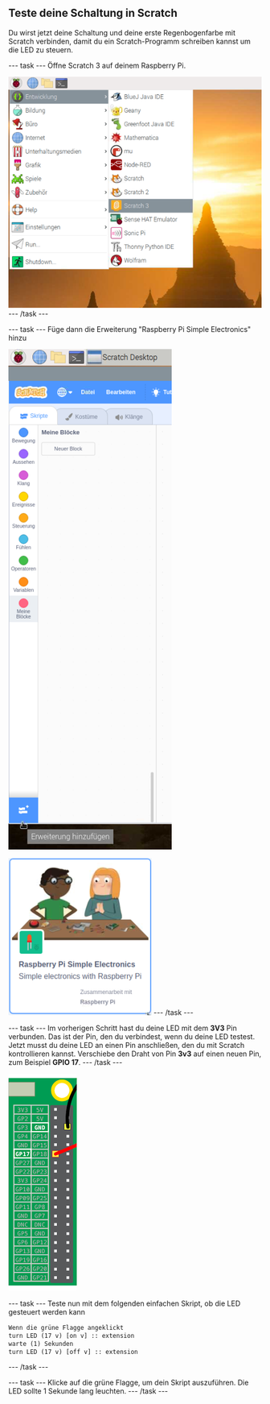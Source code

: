 ## Teste deine Schaltung in Scratch

Du wirst jetzt deine Schaltung und deine erste Regenbogenfarbe mit Scratch verbinden, damit du ein Scratch-Programm schreiben kannst um die LED zu steuern.

--- task --- Öffne Scratch 3 auf deinem Raspberry Pi.

![öffne Scratch](images/open-scratch.png) --- /task ---

--- task --- Füge dann die Erweiterung "Raspberry Pi Simple Electronics" hinzu

![Erweiterung hinzufügen](images/add-extension.png)

![simple-electronics](images/simple-electronics.png) --- /task ---

--- task --- Im vorherigen Schritt hast du deine LED mit dem **3V3** Pin verbunden. Das ist der Pin, den du verbindest, wenn du deine LED testest. Jetzt musst du deine LED an einen Pin anschließen, den du mit Scratch kontrollieren kannst. Verschiebe den Draht von Pin **3v3** auf einen neuen Pin, zum Beispiel **GPIO 17**. --- /task ---

![Pin wechseln](images/movepin.png)

--- task --- Teste nun mit dem folgenden einfachen Skript, ob die LED gesteuert werden kann

```blocks3
Wenn die grüne Flagge angeklickt
turn LED (17 v) [on v] :: extension
warte (1) Sekunden
turn LED (17 v) [off v] :: extension
```

--- /task ---

--- task --- Klicke auf die grüne Flagge, um dein Skript auszuführen. Die LED sollte 1 Sekunde lang leuchten. --- /task ---